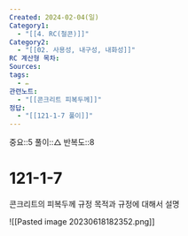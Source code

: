 ```yaml
---
Created: 2024-02-04(일)
Category1:
  - "[[4. RC(철콘)]]"
Category2:
  - "[[02. 사용성, 내구성, 내화성]]"
RC 계산형 목차: 
Sources: 
tags:
  - ✏️
관련노트:
  - "[[콘크리트 피복두께]]"
정답:
  - "[[121-1-7 풀이]]"
---
```

중요::5
풀이::△
반복도::8

#  121-1-7

콘크리트의 피복두께 규정 목적과 규정에 대해서 설명

![[Pasted image 20230618182352.png]]